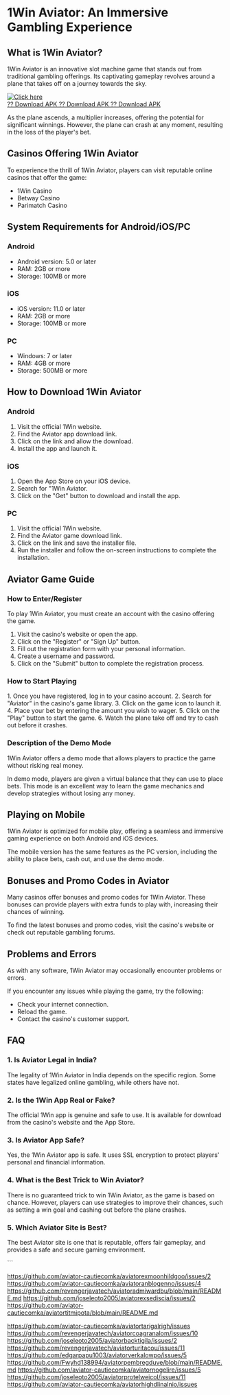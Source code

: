 # 1Win Aviator: An Immersive Gambling Experience

## What is 1Win Aviator?

1Win Aviator is an innovative slot machine game that stands out from
traditional gambling offerings. Its captivating gameplay revolves around
a plane that takes off on a journey towards the sky.

[![Click
here](https://readscoops.com/wp-content/uploads/2023/03/Readscoop-aviator-1-1.jpg)](https://traff.sbs/deff)\
[?? Download APK ?? Download APK ?? Download
APK](https://traff.sbs/deff)

As the plane ascends, a multiplier increases, offering the potential for
significant winnings. However, the plane can crash at any moment,
resulting in the loss of the player\'s bet.

## Casinos Offering 1Win Aviator

To experience the thrill of 1Win Aviator, players can visit reputable
online casinos that offer the game:

-   1Win Casino
-   Betway Casino
-   Parimatch Casino

## System Requirements for Android/iOS/PC

### Android

-   Android version: 5.0 or later
-   RAM: 2GB or more
-   Storage: 100MB or more

### iOS

-   iOS version: 11.0 or later
-   RAM: 2GB or more
-   Storage: 100MB or more

### PC

-   Windows: 7 or later
-   RAM: 4GB or more
-   Storage: 500MB or more

## How to Download 1Win Aviator

### Android

1.  Visit the official 1Win website.
2.  Find the Aviator app download link.
3.  Click on the link and allow the download.
4.  Install the app and launch it.

### iOS

1.  Open the App Store on your iOS device.
2.  Search for "1Win Aviator.
3.  Click on the "Get" button to download and install the app.

### PC

1.  Visit the official 1Win website.
2.  Find the Aviator game download link.
3.  Click on the link and save the installer file.
4.  Run the installer and follow the on-screen instructions to complete
    the installation.

## Aviator Game Guide

### How to Enter/Register

To play 1Win Aviator, you must create an account with the casino
offering the game.

1.  Visit the casino\'s website or open the app.
2.  Click on the "Register" or "Sign Up" button.
3.  Fill out the registration form with your personal information.
4.  Create a username and password.
5.  Click on the "Submit" button to complete the registration
    process.

### How to Start Playing

1\. Once you have registered, log in to your casino account. 2. Search
for "Aviator" in the casino\'s game library. 3. Click on the game
icon to launch it. 4. Place your bet by entering the amount you wish to
wager. 5. Click on the "Play" button to start the game. 6. Watch
the plane take off and try to cash out before it crashes.

### Description of the Demo Mode

1Win Aviator offers a demo mode that allows players to practice the game
without risking real money.

In demo mode, players are given a virtual balance that they can use to
place bets. This mode is an excellent way to learn the game mechanics
and develop strategies without losing any money.

## Playing on Mobile

1Win Aviator is optimized for mobile play, offering a seamless and
immersive gaming experience on both Android and iOS devices.

The mobile version has the same features as the PC version, including
the ability to place bets, cash out, and use the demo mode.

## Bonuses and Promo Codes in Aviator

Many casinos offer bonuses and promo codes for 1Win Aviator. These
bonuses can provide players with extra funds to play with, increasing
their chances of winning.

To find the latest bonuses and promo codes, visit the casino\'s website
or check out reputable gambling forums.

## Problems and Errors

As with any software, 1Win Aviator may occasionally encounter problems
or errors.

If you encounter any issues while playing the game, try the following:

-   Check your internet connection.
-   Reload the game.
-   Contact the casino\'s customer support.

## FAQ

### 1. Is Aviator Legal in India?

The legality of 1Win Aviator in India depends on the specific region.
Some states have legalized online gambling, while others have not.

### 2. Is the 1Win App Real or Fake?

The official 1Win app is genuine and safe to use. It is available for
download from the casino\'s website and the App Store.

### 3. Is Aviator App Safe?

Yes, the 1Win Aviator app is safe. It uses SSL encryption to protect
players\' personal and financial information.

### 4. What is the Best Trick to Win Aviator?

There is no guaranteed trick to win 1Win Aviator, as the game is based
on chance. However, players can use strategies to improve their chances,
such as setting a win goal and cashing out before the plane crashes.

### 5. Which Aviator Site is Best?

The best Aviator site is one that is reputable, offers fair gameplay,
and provides a safe and secure gaming environment.

\`\`\`

https://github.com/aviator-cautiecomka/aviatorexmoonhildgoo/issues/2
https://github.com/aviator-cautiecomka/aviatoranblogenno/issues/4
https://github.com/revengerjavatech/aviatoradmiwardbu/blob/main/README.md
https://github.com/joseleoto2005/aviatorexsediscia/issues/2
https://github.com/aviator-cautiecomka/aviatortitmipota/blob/main/README.md

https://github.com/aviator-cautiecomka/aviatortarigalrigh/issues
https://github.com/revengerjavatech/aviatorcoagranalom/issues/10
https://github.com/joseleoto2005/aviatorbacktigila/issues/2
https://github.com/revengerjavatech/aviatorturitacou/issues/11
https://github.com/edgarpapu1003/aviatorverkalowpo/issues/5
https://github.com/Fwyhd138994/aviatorpembregduve/blob/main/README.md
https://github.com/aviator-cautiecomka/aviatornogelire/issues/5
https://github.com/joseleoto2005/aviatorprotelweicol/issues/11
https://github.com/aviator-cautiecomka/aviatorhighdlinalnio/issues
